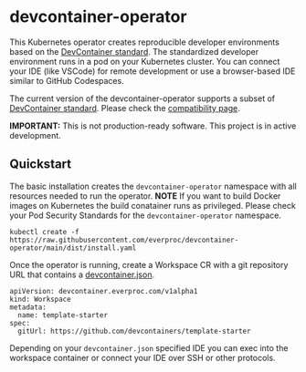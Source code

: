 # devcontainer-operator

This Kubernetes operator creates reproducible developer environments based on the [DevContainer standard](https://containers.dev/). The standardized developer environment runs in a pod on your Kubernetes cluster. You can connect your IDE (like VSCode) for remote development or use a browser-based IDE similar to GitHub Codespaces.

The current version of the devcontainer-operator supports a subset of [DevContainer standard](https://containers.dev/). Please check the [compatibility page](https://github.com/everproc/devcontainer-operator/blob/main/compatibility.md).

**IMPORTANT:** This is not production-ready software. This project is in active development.

## Quickstart

The basic installation creates the `devcontainer-operator` namespace with all resources needed to run the operator. **NOTE** If you want to build Docker images on Kubernetes the build conatainer runs as privileged. Please check your Pod Security Standards for the `devcontainer-operator` namespace.

```shell
kubectl create -f https://raw.githubusercontent.com/everproc/devcontainer-operator/main/dist/install.yaml
```

Once the operator is running, create a Workspace CR with a git repository URL that contains a [devcontainer.json](https://containers.dev/).

```
apiVersion: devcontainer.everproc.com/v1alpha1
kind: Workspace
metadata:
  name: template-starter
spec:
  gitUrl: https://github.com/devcontainers/template-starter
```

Depending on your `devcontainer.json` specified IDE you can exec into the workspace container or connect your IDE over SSH or other protocols.
